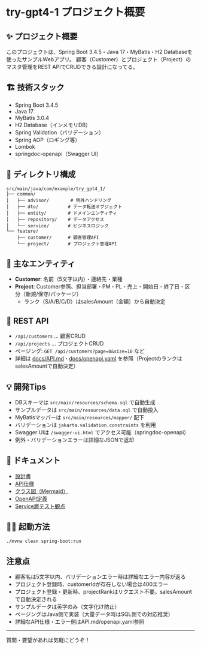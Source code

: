 # try-gpt4-1 プロジェクト概要

## ✨ プロジェクト概要

このプロジェクトは、Spring Boot 3.4.5・Java 17・MyBatis・H2 Databaseを使ったサンプルWebアプリ。
顧客（Customer）とプロジェクト（Project）のマスタ管理をREST APIでCRUDできる設計になってる。

## 🏗️ 技術スタック
- Spring Boot 3.4.5
- Java 17
- MyBatis 3.0.4
- H2 Database（インメモリDB）
- Spring Validation（バリデーション）
- Spring AOP（ロギング等）
- Lombok
- springdoc-openapi（Swagger UI）

## 📁 ディレクトリ構成
```
src/main/java/com/example/try_gpt4_1/
├── common/
│   ├── advisor/        # 例外ハンドリング
│   ├── dto/           # データ転送オブジェクト
│   ├── entity/        # ドメインエンティティ
│   ├── repository/    # データアクセス
│   └── service/       # ビジネスロジック
└── feature/
    ├── customer/      # 顧客管理API
    └── project/       # プロジェクト管理API
```

## 📝 主なエンティティ
- **Customer**: 名前（5文字以内）・連絡先・業種
- **Project**: Customer参照、担当部署・PM・PL・売上・開始日・終了日・区分（新規/保守/パッケージ）
  - ランク（S/A/B/C/D）はsalesAmount（金額）から自動決定

## 🚀 REST API
- `/api/customers` ... 顧客CRUD
- `/api/projects` ... プロジェクトCRUD
- ページング: `GET /api/customers?page=0&size=10` など
- 詳細は [docs/API.md](docs/API.md)・[docs/openapi.yaml](docs/openapi.yaml) を参照（ProjectのランクはsalesAmountで自動決定）

## 💡 開発Tips
- DBスキーマは `src/main/resources/schema.sql` で自動生成
- サンプルデータは `src/main/resources/data.sql` で自動投入
- MyBatisマッパーは `src/main/resources/mapper/` 配下
- バリデーションは `jakarta.validation.constraints` を利用
- Swagger UIは `/swagger-ui.html` でアクセス可能（springdoc-openapi）
- 例外・バリデーションエラーは詳細なJSONで返却

## 📄 ドキュメント
- [設計書](docs/設計書.md)
- [API仕様](docs/API.md)
- [クラス図（Mermaid）](docs/class-diagram.md)
- [OpenAPI定義](docs/openapi.yaml)
- [Service層テスト観点](docs/test-case.md)

## 🏃‍♀️ 起動方法
```bash
./mvnw clean spring-boot:run
```

## 注意点
- 顧客名は5文字以内、バリデーションエラー時は詳細なエラー内容が返る
- プロジェクト登録時、customerIdが存在しない場合は400エラー
- プロジェクト登録・更新時、projectRankはリクエスト不要。salesAmountで自動決定される
- サンプルデータは英字のみ（文字化け防止）
- ページングはJava側で実装（大量データ時はSQL側での対応推奨）
- 詳細なAPI仕様・エラー例はAPI.md/openapi.yaml参照

---
質問・要望があれば気軽にどうぞ！
